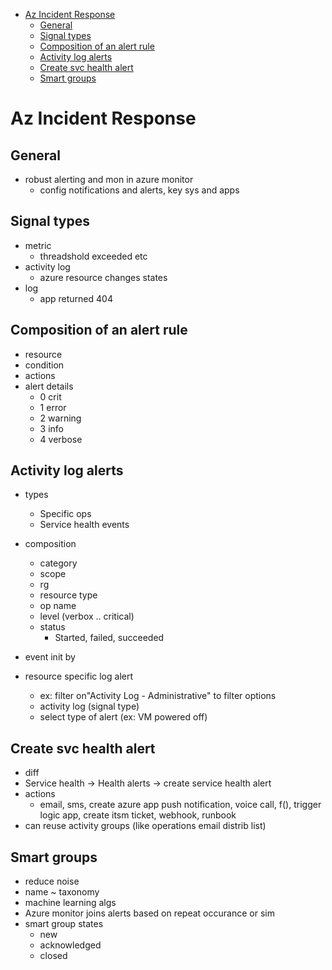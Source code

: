 - [Az Incident Response](#az-incident-response)
  - [General](#general)
  - [Signal types](#signal-types)
  - [Composition of an alert rule](#composition-of-an-alert-rule)
  - [Activity log alerts](#activity-log-alerts)
  - [Create svc health alert](#create-svc-health-alert)
  - [Smart groups](#smart-groups)
# Az Incident Response

## General
* robust alerting and mon in azure monitor
  * config notifications and alerts, key sys and apps


## Signal types
* metric
  * threadshold exceeded etc
* activity log
  * azure resource changes states
* log
  * app returned 404

## Composition of an alert rule
* resource
* condition
* actions
* alert details
  * 0 crit
  * 1 error
  * 2 warning
  * 3 info
  * 4 verbose

## Activity log alerts
* types
  * Specific ops
  * Service health events

* composition
  * category
  * scope
  * rg
  * resource type
  * op name
  * level (verbox .. critical)
  * status 
    *  Started, failed, succeeded
 *  event init by

* resource specific log alert
  * ex: filter on"Activity Log - Administrative" to filter options
  * activity log (signal type)
  * select type of alert (ex: VM powered off)

## Create svc health alert
* diff
* Service health -> Health alerts -> create service health alert
* actions
  * email, sms, create azure app push notification, voice call, f(), trigger logic app, create itsm ticket, webhook, runbook
* can reuse activity groups (like operations email distrib list)

## Smart groups 
* reduce noise
* name ~ taxonomy
* machine learning algs
* Azure monitor joins alerts based on repeat occurance or sim
* smart group states
  * new
  * acknowledged
  * closed